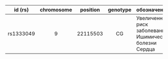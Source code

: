 |id (rs)|chromosome|position|genotype|обозначение|
|-------|:--------:|:------:|:------:|:----------|
|rs1333049|	9	|22115503|	CG|Увеличенный риск заболеванием Ишимической болезни Сердца
